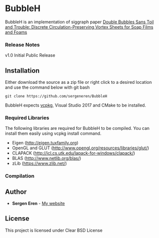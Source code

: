 # BubbleH

BubbleH is an implementation of siggraph paper [Double Bubbles Sans Toil and Trouble: Discrete Circulation-Preserving Vortex Sheets for Soap Films and Foams](http://www.cs.columbia.edu/cg/doublebubbles/)
 

### Release Notes

v1.0 Initial Public Release

## Installation

Either download the source as a zip file or right click to a desired location and use the command below with git bash
```
git clone https://github.com/sergeneren/BubbleH
```

BubbleH expects [vcpkg](https://github.com/Microsoft/vcpkg), Visual Studio 2017 and CMake to be installed.  

### Required Libraries 

The following libraries are required for BubbleH to be compiled. You can install them easily using vcpkg install command. 

- Eigen (http://eigen.tuxfamily.org)
- OpenGL and GLUT (http://www.opengl.org/resources/libraries/glut/)
- CLAPACK (http://icl.cs.utk.edu/lapack-for-windows/clapack/)
- BLAS (http://www.netlib.org/blas/)
- zLib (https://www.zlib.net/)

### Compilation


## Author

* **Sergen Eren** - [My website](https://sergeneren.com)

## License
This project is licensed under Clear BSD License 